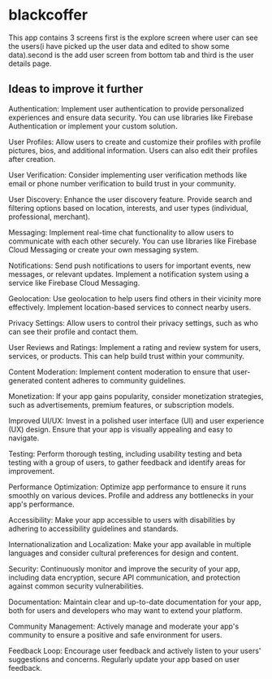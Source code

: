 # blackcoffer
This app contains 3 screens first is the explore screen where user can see the users(i have picked up the user data and edited to show some data).second is the add user screen from bottom tab and third is the user details page. 



## Ideas to improve it further 

Authentication: Implement user authentication to provide personalized experiences and ensure data security. You can use libraries like Firebase Authentication or implement your custom solution.

User Profiles: Allow users to create and customize their profiles with profile pictures, bios, and additional information. Users can also edit their profiles after creation.

User Verification: Consider implementing user verification methods like email or phone number verification to build trust in your community.

User Discovery: Enhance the user discovery feature. Provide search and filtering options based on location, interests, and user types (individual, professional, merchant).

Messaging: Implement real-time chat functionality to allow users to communicate with each other securely. You can use libraries like Firebase Cloud Messaging or create your own messaging system.

Notifications: Send push notifications to users for important events, new messages, or relevant updates. Implement a notification system using a service like Firebase Cloud Messaging.

Geolocation: Use geolocation to help users find others in their vicinity more effectively. Implement location-based services to connect nearby users.

Privacy Settings: Allow users to control their privacy settings, such as who can see their profile and contact them.

User Reviews and Ratings: Implement a rating and review system for users, services, or products. This can help build trust within your community.

Content Moderation: Implement content moderation to ensure that user-generated content adheres to community guidelines.

Monetization: If your app gains popularity, consider monetization strategies, such as advertisements, premium features, or subscription models.

Improved UI/UX: Invest in a polished user interface (UI) and user experience (UX) design. Ensure that your app is visually appealing and easy to navigate.

Testing: Perform thorough testing, including usability testing and beta testing with a group of users, to gather feedback and identify areas for improvement.

Performance Optimization: Optimize app performance to ensure it runs smoothly on various devices. Profile and address any bottlenecks in your app's performance.

Accessibility: Make your app accessible to users with disabilities by adhering to accessibility guidelines and standards.

Internationalization and Localization: Make your app available in multiple languages and consider cultural preferences for design and content.

Security: Continuously monitor and improve the security of your app, including data encryption, secure API communication, and protection against common security vulnerabilities.

Documentation: Maintain clear and up-to-date documentation for your app, both for users and developers who may want to extend your platform.

Community Management: Actively manage and moderate your app's community to ensure a positive and safe environment for users.

Feedback Loop: Encourage user feedback and actively listen to your users' suggestions and concerns. Regularly update your app based on user feedback.
